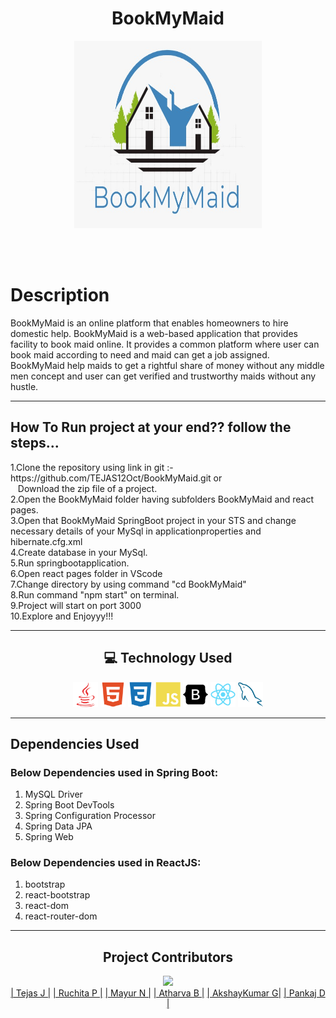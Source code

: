 <h1 align="center"> BookMyMaid </h1>
<p align="center">
<img height="300" width="300"  src="https://github.com/TEJAS12Oct/BookMyMaid/blob/main/UI%20DIAGRAM%20%26%20DATABASE%20SCHEMA/UI_wireframe/1.jpg">
</p>
<br/>
<br/>



# Description
BookMyMaid is an online platform that enables homeowners to hire domestic help. BookMyMaid is a web-based application that provides facility to book maid online. It provides a common platform where user can book maid according to need and maid can get a job assigned. BookMyMaid help maids to get a rightful share of money without any middle men concept and user can get verified and trustworthy maids without any hustle.

<hr>

<h2> How To Run project at your end?? follow the steps...</h2>

<p>
1.Clone the repository using link in git :- https://github.com/TEJAS12Oct/BookMyMaid.git or<br/>&nbsp;&nbsp;&nbsp;Download the zip file of a project.<br/>
2.Open the BookMyMaid folder having subfolders BookMyMaid and react pages.<br/>
3.Open that BookMyMaid SpringBoot project in your STS and change necessary details of your MySql in applicationproperties and hibernate.cfg.xml <br/>
4.Create database in your MySql.<br/>
5.Run springbootapplication.<br/>
6.Open react pages folder in VScode<br/>
7.Change directory by using command "cd BookMyMaid"<br/>
8.Run command "npm start" on terminal.<br/>
9.Project will start on port 3000<br/>
10.Explore and Enjoyyy!!!<br/>
</p>
<hr>
<h2 align="center"> 💻 Technology Used </h2>
<p align="center">
 
<img height="40" src="https://github.com/devicons/devicon/blob/master/icons/java/java-plain.svg">
<img height="40" src="https://github.com/devicons/devicon/blob/master/icons/html5/html5-plain.svg">
<img height="40" src="https://github.com/devicons/devicon/blob/master/icons/css3/css3-plain.svg">
<img height="40" src="https://github.com/devicons/devicon/blob/master/icons/javascript/javascript-plain.svg">
<img height="40" src="https://github.com/devicons/devicon/blob/master/icons/bootstrap/bootstrap-plain.svg">
<img height="40" src="https://github.com/devicons/devicon/blob/master/icons/react/react-original.svg">
<img height="40" src="https://github.com/devicons/devicon/blob/master/icons/mysql/mysql-plain.svg">
</p>
 <hr/>
<h2>Dependencies Used</h2>
<h3>Below Dependencies used in Spring Boot:</h3>
<ol>
	<li>MySQL Driver</li>
	<li>Spring Boot DevTools</li>
	<li>Spring Configuration Processor</li>
	<li>Spring Data JPA</li>
	<li>Spring Web</li>
</ol>

<h3>Below Dependencies used in ReactJS:</h3>
<ol>     
	<li>bootstrap</li>
	<li>react-bootstrap</li>
	<li>react-dom</li>
	<li>react-router-dom</li>
</ol>


<hr>

 
<h2 align="center"> Project Contributors </h2>
<div align="center">
			<img src="https://contributors-img.web.app/image?repo=TEJAS12Oct/BookMyMaid" />
<div>
<div align="center">
	<i class="bx bx-chevron-right"></i> <a href="https://github.com/TEJAS12Oct">| Tejas J |</a>
	<i class="bx bx-chevron-right"></i> <a href="https://github.com/ruchita1997">| Ruchita P |</a>
	<i class="bx bx-chevron-right"></i> <a href="https://github.com/mayurnigade">| Mayur N |</a>
	<i class="bx bx-chevron-right"></i> <a href="https://github.com/Atharvab30">| Atharva B |</a>
	<i class="bx bx-chevron-right"></i> <a href="https://github.com/Akshay177331">| AkshayKumar G|</a>
	<i class="bx bx-chevron-right"></i> <a href="https://github.com/pankajdesai1309">| Pankaj D |</a>
</div>  
